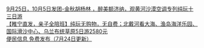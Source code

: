   
[9月25日，10月5日发团-金秋胡杨林 ，醉美额济纳，观黄河沙漠空调专列纯玩十三日游](http://www.dianyue.me/archives/811/kkfxajxluq2iuo1m/)  
[【睢宁直发，亲子全陪班】纯玩无购物，无自费；北戴河看大海、渔岛海洋乐园、国际滑沙中心、乌兰布统草原5日游2580元](http://www.dianyue.me/archives/760/2hmys9ldyqnlxuwx/)  
[便民信息  免费发布（7月24日更新）](http://www.dianyue.me/archives/204/5td8jq3ugkjird0u/)